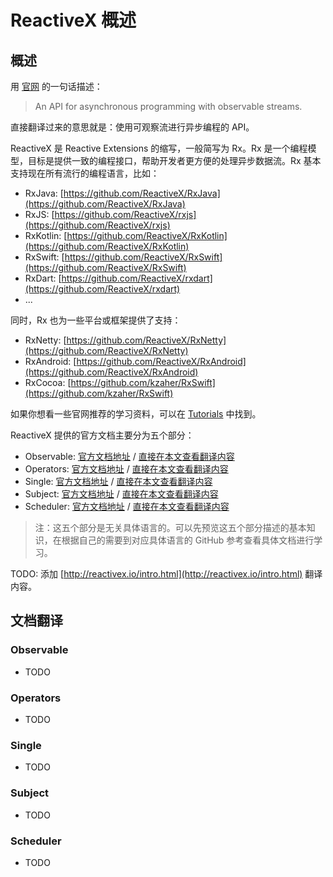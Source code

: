 # ReactiveX 概述 

## 概述

用 [官网](http://reactivex.io/) 的一句话描述：

> An API for asynchronous programming
with observable streams. 

直接翻译过来的意思就是：使用可观察流进行异步编程的 API。 

ReactiveX 是 Reactive Extensions 的缩写，一般简写为 Rx。Rx 是一个编程模型，目标是提供一致的编程接口，帮助开发者更方便的处理异步数据流。Rx 基本支持现在所有流行的编程语言，比如：

* RxJava: [https://github.com/ReactiveX/RxJava](https://github.com/ReactiveX/RxJava)  
* RxJS: [https://github.com/ReactiveX/rxjs](https://github.com/ReactiveX/rxjs)  
* RxKotlin: [https://github.com/ReactiveX/RxKotlin](https://github.com/ReactiveX/RxKotlin)
* RxSwift: [https://github.com/ReactiveX/RxSwift](https://github.com/ReactiveX/RxSwift)
* RxDart: [https://github.com/ReactiveX/rxdart](https://github.com/ReactiveX/rxdart)
* ...

同时，Rx 也为一些平台或框架提供了支持：

* RxNetty: [https://github.com/ReactiveX/RxNetty](https://github.com/ReactiveX/RxNetty)
* RxAndroid: [https://github.com/ReactiveX/RxAndroid](https://github.com/ReactiveX/RxAndroid)
* RxCocoa: [https://github.com/kzaher/RxSwift](https://github.com/kzaher/RxSwift)

如果你想看一些官网推荐的学习资料，可以在 [Tutorials](http://reactivex.io/tutorials.html) 中找到。  

ReactiveX 提供的官方文档主要分为五个部分：

* Observable: [官方文档地址](http://reactivex.io/documentation/observable.html) / [直接在本文查看翻译内容](#observable)
* Operators: [官方文档地址](http://reactivex.io/documentation/operators.html) / [直接在本文查看翻译内容](#operators)
* Single: [官方文档地址](http://reactivex.io/documentation/single.html) / [直接在本文查看翻译内容](#single)
* Subject: [官方文档地址](http://reactivex.io/documentation/subject.html) / [直接在本文查看翻译内容](#subject)
* Scheduler: [官方文档地址](http://reactivex.io/documentation/scheduler.html) / [直接在本文查看翻译内容](scheduler)

> 注：这五个部分是无关具体语言的。可以先预览这五个部分描述的基本知识，在根据自己的需要到对应具体语言的 GitHub 参考查看具体文档进行学习。 

TODO:  添加 [http://reactivex.io/intro.html](http://reactivex.io/intro.html) 翻译内容。

## 文档翻译 

### Observable

* TODO 

### Operators

* TODO 

### Single

* TODO 

### Subject

* TODO 

### Scheduler

* TODO